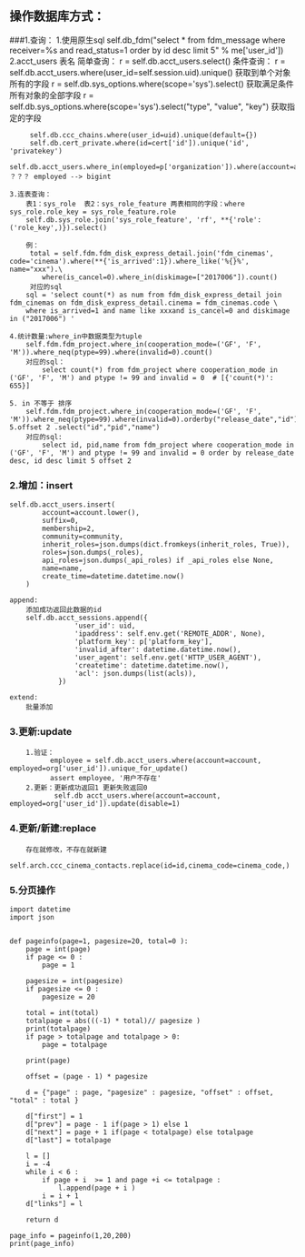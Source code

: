  ## 操作数据库方式：

###1.查询：
    1.使用原生sql
        self.db_fdm("select *  from fdm_message where receiver=%s and read_status=1 order by id desc limit 5" % me['user_id'])
    2.acct_users 表名
        简单查询：
         r = self.db.acct_users.select() 
        条件查询：
         r = self.db.acct_users.where(user_id=self.session.uid).unique()  获取到单个对象所有的字段
         r = self.db.sys_options.where(scope='sys').select()  获取满足条件所有对象的全部字段
         r = self.db.sys_options.where(scope='sys').select("type", "value", "key")  获取指定的字段
         
         self.db.ccc_chains.where(user_id=uid).unique(default={})  
         self.db.cert_private.where(id=cert['id']).unique('id', 'privatekey')
         self.db.acct_users.where_in(employed=p['organization']).where(account=account).unique()  ？？？ employed --> bigint
         
    3.连表查询：
        表1：sys_role  表2：sys_role_feature 两表相同的字段：where sys_role.role_key = sys_role_feature.role
        self.db.sys_role.join('sys_role_feature', 'rf', **{'role': ('role_key',)}).select()
        
        例：
         total = self.fdm.fdm_disk_express_detail.join('fdm_cinemas', code='cinema').where(**{'is_arrived':1}).where_like('%{}%', name="xxx").\
            where(is_cancel=0).where_in(diskimage=["2017006"]).count()
         对应的sql
        sql = 'select count(*) as num from fdm_disk_express_detail join fdm_cinemas on fdm_disk_express_detail.cinema = fdm_cinemas.code \
        where is_arrived=1 and name like xxxand is_cancel=0 and diskimage in ("2017006") '
        
    4.统计数量:where_in中数据类型为tuple
        self.fdm.fdm_project.where_in(cooperation_mode=('GF', 'F', 'M')).where_neq(ptype=99).where(invalid=0).count()
        对应的sql：
            select count(*) from fdm_project where cooperation_mode in ('GF', 'F', 'M') and ptype != 99 and invalid = 0  # [{'count(*)': 655}]
    
    5. in 不等于 排序    
        self.fdm.fdm_project.where_in(cooperation_mode=('GF', 'F', 'M')).where_neq(ptype=99).where(invalid=0).orderby("release_date","id").desc().limit 5.offset 2 .select("id","pid","name")
        对应的sql:
            select id, pid,name from fdm_project where cooperation_mode in ('GF', 'F', 'M') and ptype != 99 and invalid = 0 order by release_date desc, id desc limit 5 offset 2
    

### 2.增加：insert
    self.db.acct_users.insert(
            account=account.lower(),
            suffix=0,
            membership=2,
            community=community,
            inherit_roles=json.dumps(dict.fromkeys(inherit_roles, True)),
            roles=json.dumps(_roles),
            api_roles=json.dumps(_api_roles) if _api_roles else None,
            name=name,
            create_time=datetime.datetime.now()
        )
        
    append:
        添加成功返回此数据的id 
        self.db.acct_sessions.append({
                    'user_id': uid,
                    'ipaddress': self.env.get('REMOTE_ADDR', None),
                    'platform_key': p['platform_key'],
                    'invalid_after': datetime.datetime.now(),
                    'user_agent': self.env.get('HTTP_USER_AGENT'),
                    'createtime': datetime.datetime.now(),
                    'acl': json.dumps(list(acls)),
                })
                
    extend:
        批量添加
                
              

  
    

### 3.更新:update
        1.验证：
              employee = self.db.acct_users.where(account=account, employed=org['user_id']).unique_for_update()
              assert employee, '用户不存在'
        2.更新：更新成功返回1 更新失败返回0
               self.db acct_users.where(account=account, employed=org['user_id']).update(disable=1)
         

### 4.更新/新建:replace    
        存在就修改，不存在就新建    
        self.arch.ccc_cinema_contacts.replace(id=id,cinema_code=cinema_code,)
               

### 5.分页操作
    import datetime
    import json
    
    
    def pageinfo(page=1, pagesize=20, total=0 ):
        page = int(page)
        if page <= 0 :
            page = 1
    
        pagesize = int(pagesize)
        if pagesize <= 0 :
            pagesize = 20
    
        total = int(total)
        totalpage = abs(((-1) * total)// pagesize )
        print(totalpage)
        if page > totalpage and totalpage > 0:
            page = totalpage
    
        print(page)
    
        offset = (page - 1) * pagesize
    
        d = {"page" : page, "pagesize" : pagesize, "offset" : offset, "total" : total }
    
        d["first"] = 1
        d["prev"] = page - 1 if(page > 1) else 1
        d["next"] = page + 1 if(page < totalpage) else totalpage
        d["last"] = totalpage
    
        l = []
        i = -4
        while i < 6 :
            if page + i  >= 1 and page +i <= totalpage :
                l.append(page + i )
            i = i + 1
        d["links"] = l
    
        return d
    
    page_info = pageinfo(1,20,200)
    print(page_info)
